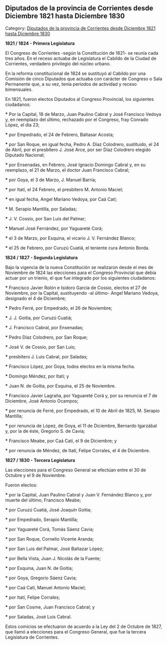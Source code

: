 ## Diputados de la provincia de Corrientes desde Diciembre 1821 hasta Diciembre 1830

Category: [Diputados de la provincia de Corrientes desde Diciembre 1821 hasta Diciembre 1830](http://descubrircorrientes.com.ar/2012/index.php/2756-cronologias/cronologias-del-periodo-independiente/poder-legislativo-de-la-provincia-de-corrientes/integrantes-de-la-honorable-camara-de-diputados/diputados-de-la-provincia-de-corrientes-desde-diciembre-1821-hasta-diciembre-1830)

**1821 / 1824 - Primera Legislatura**

El Congreso de Corrientes -según la Constitución de 1821- se reunía cada tres años. En el receso actuaba de Legislatura el Cabildo de la Ciudad de Corrientes, verdadero privilegio del núcleo urbano.

En la reforma constítucional de 1824 se sustituyó al Cabildo por una Comisión de cinco Diputados que actuaba con carácter de Congreso o Sala Permanente que, a su vez, tenía períodos de actividad y receso bimensuales.

En 1821, fueron electos Diputados al Congreso Provincial, los siguientes ciudadanos:

**\*** Por la Capital, 18 de Marzo, Juan Paulino Cabral y José Francisco Vedoya y, en reemplazo del último, rechazado por el Congreso, fray Conrado López, el día 23;

**\*** por Empedrado, el 24 de Febrero, Baltasar Acosta;

**\*** por San Roque, en igual fecha, Pedro A. Díaz Colodrero, sustituido, el 24 de Abril, por el presbítero J. José Arce, por ser Díaz Colodrero elegido Diputado Nacional;

**\*** por Ensenadas, en Febrero, José Ignacio Domingo Cabral y, en su reemplazo, el 21 de Marzo, el doctor Juan Francisco Cabral;

**\*** por Goya, el 3 de Marzo, J. Manuel Barría;

**\*** por Itatí, el 24 Febrero, el presbítero M. Antonio Maciel;

**\*** en igual fecha, Angel Mariano Vedoya, por Caá Catí;

**\*** M. Serapio Mantilla, por Saladas;

**\*** J. V. Cossio, por San Luis del Palmar;

**\*** Manuel José Fernández, por Yaguareté Corá;

**\*** el 3 de Marzo, por Esquina, el vicario J. V. Fernández Blanco;

**\*** el 25 de Febrero, por Curuzú Cuatiá, el teniente cura Antonio Borda.

**1824 / 1827 - Segunda Legislatura**

Bajo la vigencia de la nueva Constitución se realizaron desde el mes de Noviembre de 1824 las elecciones para el Congreso Provincial que debía actuar por un trienio, el que fue integrado por los siguientes ciudadanos:

**\*** Francisco Javier Rolón e Isidoro García de Cossio, electos el 27 de Noviembre, por la Capital, sustituyendo -al último- Angel Mariano Vedoya, designado el 4 de Diciembre;

**\*** Pedro Ferré, por Empedrado, el 26 de Noviembre;

**\*** J. J. Goitia, por Curuzú Cuatiá;

**\*** J. Francisco Cabral, por Ensenadas;

**\*** Pedro Díaz Colodrero, por San Roque;

**\*** José V. de Cossio, por San Luis;

**\*** presbítero J. Luis Cabral, por Saladas;

**\*** Francisco López, por Goya, todos electos en la misma fecha.

**\*** Domingo Méndez, por Itatí; y

**\*** Juan N. de Goitia, por Esquina, el 25 de Noviembre.

**\*** Francisco Javier Lagraña, por Yaguareté Corá y, por su renuncia el 7 de Diciembre, José Antonio Ocampos;

**\*** por renuncia de Ferré, por Empedrado, el 10 de Abril de 1825, M. Serapio Mantilla;

**\*** por renuncia de López, de Goya, el 11 de Diciembre, Bernardo Igarzábal y, por la de éste, Gregorio S. de Cavia;

**\*** Francisco Meabe, por Caá Catí, el 9 de Diciembre; y

**\*** por renuncia de Méndez, de Itatí, Felipe Corrales, el 4 de Diciembre.

**1827 / 1830 - Tercera Legislatura**

Las elecciones para el Congreso General se efectúan entre el 30 de Octubre y el 9 de Noviembre.

Fueron electos:

**\*** por la Capital, Juan Paulino Cabral y Juan V. Fernández Blanco y, por muerte del último, Francisco Meabe;

**\*** por Curuzú Cuatiá, José Joaquín Goitia;

**\*** por Empedrado, Serapio Mantilla;

**\*** por Yaguareté Corá, Tomás Sáenz Cavia;

**\*** por San Roque, Cornelio Vicente Aranda;

**\*** por San Luis del Palmar, José Baltazar López;

**\*** por Bella Vista, Juan J. Nicolás de la Fuente;

**\*** por Esquina, Juan N. de Goitia;

**\*** por Goya, Gregorio Sáenz Cavia;

**\*** por Caá Catí, Manuel Antonio Maciel;

**\*** por Itatí, Felipe Corrales;

**\*** por San Cosme, Juan Francisco Cabral; y

**\*** por Saladas, José Luis Cabral.

Estos comicios se efectuaron de acuerdo a la Ley del 2 de Octubre de 1827, que llamó a elecciones para el Congreso General, que fue la tercera Legislatura de Corrientes.
